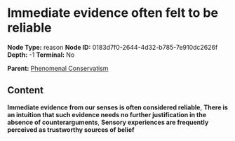# Immediate evidence often felt to be reliable

**Node Type:** reason
**Node ID:** 0183d7f0-2644-4d32-b785-7e910dc2626f
**Depth:** -1
**Terminal:** No

**Parent:** [Phenomenal Conservatism](phenomenal-conservatism.md)

## Content

**Immediate evidence from our senses is often considered reliable**, **There is an intuition that such evidence needs no further justification in the absence of counterarguments**, **Sensory experiences are frequently perceived as trustworthy sources of belief**
